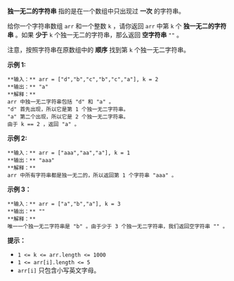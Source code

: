 **独一无二的字符串**  指的是在一个数组中只出现过 **一次**  的字符串。

给你一个字符串数组 `arr` 和一个整数 `k` ，请你返回 `arr` 中第 `k` 个  **独一无二的字符串**  。如果  **少于**  `k`
个独一无二的字符串，那么返回  **空字符串**  `""` 。

注意，按照字符串在原数组中的 **顺序**  找到第 `k` 个独一无二字符串。



**示例 1:**

    
    
    **输入：** arr = ["d","b","c","b","c","a"], k = 2
    **输出：** "a"
    **解释：**
    arr 中独一无二字符串包括 "d" 和 "a" 。
    "d" 首先出现，所以它是第 1 个独一无二字符串。
    "a" 第二个出现，所以它是 2 个独一无二字符串。
    由于 k == 2 ，返回 "a" 。
    

**示例 2:**

    
    
    **输入：** arr = ["aaa","aa","a"], k = 1
    **输出：** "aaa"
    **解释：**
    arr 中所有字符串都是独一无二的，所以返回第 1 个字符串 "aaa" 。
    

**示例 3：**

    
    
    **输入：** arr = ["a","b","a"], k = 3
    **输出：** ""
    **解释：**
    唯一一个独一无二字符串是 "b" 。由于少于 3 个独一无二字符串，我们返回空字符串 "" 。
    



**提示：**

  * `1 <= k <= arr.length <= 1000`
  * `1 <= arr[i].length <= 5`
  * `arr[i]` 只包含小写英文字母。

